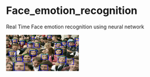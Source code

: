 # Face_emotion_recognition
Real Time Face emotion recognition using neural network 

<img src="testgallery/detected_faces.png" width="200" height="100">

